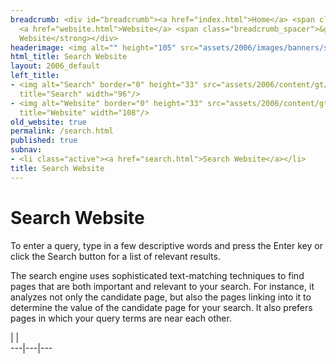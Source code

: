 ```yaml
---
breadcrumb: <div id="breadcrumb"><a href="index.html">Home</a> <span class="breadcrumb_spacer">&gt;</span>
  <a href="website.html">Website</a> <span class="breadcrumb_spacer">&gt;</span> <strong>Search
  Website</strong></div>
headerimage: <img alt="" height="105" src="assets/2006/images/banners/search.jpg" width="472"/>
html_title: Search Website
layout: 2006_default
left_title:
- <img alt="Search" border="0" height="33" src="assets/2006/content/gt/e4fac0435fc6216fa12214155bf49164.png"
  title="Search" width="96"/>
- <img alt="Website" border="0" height="33" src="assets/2006/content/gt/5a77f0df0f9d71069b4c3465b5b1c4a7.png"
  title="Website" width="108"/>
old_website: true
permalink: /search.html
published: true
subnav:
- <li class="active"><a href="search.html">Search Website</a></li>
title: Search Website
---
```


# Search Website

To enter a query, type in a few descriptive words and press the Enter key or
click the Search button for a list of relevant results.

The search engine uses sophisticated text-matching techniques to find pages
that are both important and relevant to your search. For instance, it analyzes
not only the candidate page, but also the pages linking into it to determine
the value of the candidate page for your search. It also prefers pages in
which your query terms are near each other.

|  |  
---|---|---